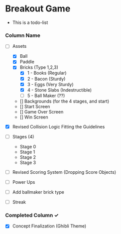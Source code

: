 # Breakout Game
- This is a todo-list

### Column Name
- [ ] Assets 
    - [x] Ball
    - [x] Paddle
    - [x] Bricks (Type 1,2,3)
        - [x] 1 - Books (Regular)
        - [x] 2 - Bacon (Sturdy)
        - [x] 3 - Eggs (Very Sturdy)
        - [x] 4 - Stone Slabs (Indestructible)
        - [ ] 5 - Ball Maker (??)
    - [] Backgrounds (for the 4 stages, and start)
    - [] Start Screen
    - [] Game Over Screen
    - [] Win Screen
- [x] Revised Collision Logic Fitting the Guidelines
- [ ] Stages (4)
    - Stage 0
    - Stage 1
    - Stage 2
    - Stage 3

- [ ] Revised Scoring System (Dropping Score Objects)
- [ ] Power Ups
- [ ] Add ballmaker brick type
- [ ] Streak
### Completed Column ✓
- [x] Concept Finalization (Ghibli Theme)